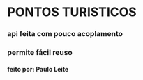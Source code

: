 # PONTOS TURISTICOS

### api feita com pouco acoplamento
### permite fácil reuso



#### feito por: Paulo Leite